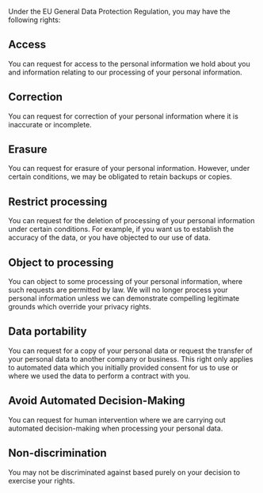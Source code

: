 Under the EU General Data Protection Regulation, you may have the following rights:

## Access
You can request for access to the personal information we hold about you and information relating to our processing of your personal information.

## Correction
You can request for correction of your personal information where it is inaccurate or incomplete.

## Erasure
You can request for erasure of your personal information.  However, under certain conditions, we may be obligated to retain backups or copies.

## Restrict processing
You can request for the deletion of processing of your personal information under certain conditions.  For example, if you want us to establish the accuracy of the data, or you have objected to our use of data.

## Object to processing
You can object to some processing of your personal information, where such requests are permitted by law.  We will no longer process your personal information unless we can demonstrate compelling legitimate grounds which override your privacy rights.

## Data portability
You can request for a copy of your personal data or request the transfer of your personal data to another company or business. This right only applies to automated data which you initially provided consent for us to use or where we used the data to perform a contract with you.

## Avoid Automated Decision-Making
You can request for human intervention where we are carrying out automated decision-making when processing your personal data.

## Non-discrimination
You may not be discriminated against based purely on your decision to exercise your rights.
